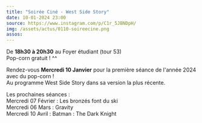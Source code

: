 ```yaml
---
title: "Soirée Ciné - West Side Story"
date: 10-01-2024 23:00
source: https://www.instagram.com/p/C1r_5JBNDpH/
img: /assets/actus/0110-soireecine.png
assos:
---
```


De __18h30 à 20h30__ au Foyer étudiant (tour 53)  
Pop-corn gratuit ! ^^

Rendez-vous __Mercredi 10 Janvier__ pour la première séance de l'année 2024 avec du pop-corn !  
Au programme West Side Story dans sa version la plus récente.

Les prochaines séances :  
Mercredi 07 Février : Les bronzés font du ski  
Mercredi 06 Mars : Gravity  
Mercredi 10 Avril : Batman : The Dark Knight
